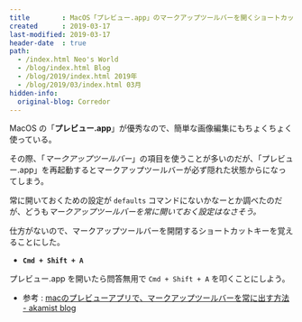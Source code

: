 ```yaml
---
title        : MacOS「プレビュー.app」のマークアップツールバーを開くショートカットキー
created      : 2019-03-17
last-modified: 2019-03-17
header-date  : true
path:
  - /index.html Neo's World
  - /blog/index.html Blog
  - /blog/2019/index.html 2019年
  - /blog/2019/03/index.html 03月
hidden-info:
  original-blog: Corredor
---
```


MacOS の「**プレビュー.app**」が優秀なので、簡単な画像編集にもちょくちょく使っている。

その際、「*マークアップツールバー*」の項目を使うことが多いのだが、「プレビュー.app」を再起動するとマークアップツールバーが必ず隠れた状態からになってしまう。

常に開いておくための設定が `defaults` コマンドにないかなーとか調べたのだが、どうも*マークアップツールバーを常に開いておく設定はなさそう。*

仕方がないので、マークアップツールバーを開閉するショートカットキーを覚えることにした。

- **`Cmd + Shift + A`**

プレビュー.app を開いたら問答無用で `Cmd + Shift + A` を叩くことにしよう。

- 参考 : [macのプレビューアプリで、マークアップツールバーを常に出す方法 - akamist blog](https://akamist.com/blog/archives/2338)
